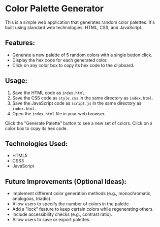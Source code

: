 # Color Palette Generator

This is a simple web application that generates random color palettes. It's built using standard web technologies: HTML, CSS, and JavaScript.

## Features:

- Generate a new palette of 5 random colors with a single button click.
- Display the hex code for each generated color.
- Click on any color box to copy its hex code to the clipboard.

## Usage:

1. Save the HTML code as `index.html`.
2. Save the CSS code as `style.css` in the same directory as `index.html`.
3. Save the JavaScript code as `script.js` in the same directory as `index.html`.
4. Open the `index.html` file in your web browser.

Click the "Generate Palette" button to see a new set of colors. Click on a color box to copy its hex code.

## Technologies Used:

- HTML5
- CSS3
- JavaScript

## Future Improvements (Optional Ideas):

- Implement different color generation methods (e.g., monochromatic, analogous, triadic).
- Allow users to specify the number of colors in the palette.
- Add a "lock" feature to keep certain colors while regenerating others.
- Include accessibility checks (e.g., contrast ratio).
- Allow users to save or export palettes.
